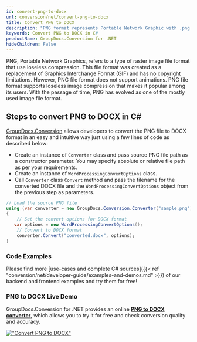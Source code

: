 ```yaml
---
id: convert-png-to-docx
url: conversion/net/convert-png-to-docx
title: Convert PNG to DOCX
description: "PNG format represents Portable Network Graphic with .png extension. Learn how to convert PNG to DOCX file programmatically in C# language using GroupDocs.Conversion for .NET library."
keywords: Convert PNG to DOCX in C#
productName: GroupDocs.Conversion for .NET
hideChildren: False
---
```


PNG, Portable Network Graphics, refers to a type of raster image file format that use loseless compression. This file format was created as a replacement of Graphics Interchange Format (GIF) and has no copyright limitations. However, PNG file format does not support animations. PNG file format supports loseless image compression that makes it popular among its users. With the passage of time, PNG has evolved as one of the mostly used image file format.

## Steps to convert PNG to DOCX in C#

[GroupDocs.Conversion](https://products.groupdocs.com/conversion/net) allows developers to convert the PNG file to DOCX format in an easy and intuitive way just using a few lines of code as described below:

* Create an instance of `Converter` class and pass source PNG file path as a constructor parameter. You may specify absolute or relative file path as per your requirements. 
* Create an instance of `WordProcessingConvertOptions` class.
* Call `Converter` class `Convert` method and pass the filename for the converted DOCX file and the `WordProcessingConvertOptions` object from the previous step as parameters.

```csharp
// Load the source PNG file
using (var converter = new GroupDocs.Conversion.Converter("sample.png"))
{
    // Set the convert options for DOCX format
   var options = new WordProcessingConvertOptions();
    // Convert to DOCX format
    converter.Convert("converted.docx", options);
}
```

### Code Examples

Please find more [use-cases and complete C# sources]({{< ref "conversion/net/developer-guide/examples-and-demos.md" >}}) of our backend and frontend examples and try them for free!

### PNG to DOCX Live Demo

GroupDocs.Conversion for .NET provides an online [**PNG to DOCX converter**](https://products.groupdocs.app/conversion/png-to-docx), which allows you to try it for free and check conversion quality and accuracy.

[!["Convert PNG to DOCX"](conversion/net/images/convert-to-docx/convert-png-to-docx.png)](https://products.groupdocs.app/conversion/png-to-docx)